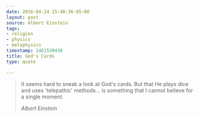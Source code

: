 ```yaml
---
date: 2016-04-24 15:40:36-05:00
layout: post
source: Albert Einstein
tags:
- religion
- physics
- metaphysics
timestamp: 1461530436
title: God's Cards
type: quote

---
```

> It seems hard to sneak a look at God's cards. But that He plays dice and uses 'telepathic' methods... is something that I cannot believe for a single moment.
> 
> <cite>Albert Einstein</cite>